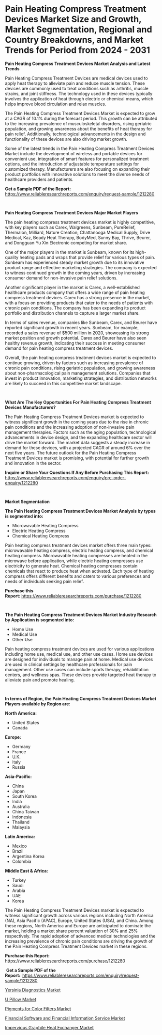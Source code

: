 <p><h1>Pain Heating Compress Treatment Devices Market Size and Growth, Market Segmentation, Regional and Country Breakdowns, and Market Trends for Period from 2024 -  2031</h1></p><p><strong>Pain Heating Compress Treatment Devices Market Analysis and Latest Trends</strong></p>
<p><p>Pain Heating Compress Treatment Devices are medical devices used to apply heat therapy to alleviate pain and reduce muscle tension. These devices are commonly used to treat conditions such as arthritis, muscle strains, and joint stiffness. The technology used in these devices typically involves the application of heat through electric or chemical means, which helps improve blood circulation and relax muscles.</p><p>The Pain Heating Compress Treatment Devices Market is expected to grow at a CAGR of 10.1% during the forecast period. This growth can be attributed to the increasing prevalence of musculoskeletal disorders, rising geriatric population, and growing awareness about the benefits of heat therapy for pain relief. Additionally, technological advancements in the design and functionality of these devices are also driving market growth.</p><p>Some of the latest trends in the Pain Heating Compress Treatment Devices Market include the development of wireless and portable devices for convenient use, integration of smart features for personalized treatment options, and the introduction of adjustable temperature settings for customized therapy. Manufacturers are also focusing on expanding their product portfolios with innovative solutions to meet the diverse needs of healthcare providers and patients.</p></p>
<p><strong>Get a Sample PDF of the Report:&nbsp;</strong> <a href="https://www.reliableresearchreports.com/enquiry/request-sample/1212280">https://www.reliableresearchreports.com/enquiry/request-sample/1212280</a></p>
<p>&nbsp;</p>
<p><strong>Pain Heating Compress Treatment Devices Major Market Players</strong></p>
<p><p>The pain heating compress treatment devices market is highly competitive, with key players such as Carex, Walgreens, Sunbeam, PureRelief, Thermalon, Milliard, Nature Creation, Chattanooga Medical Supply, Drive Medical, Kaz, Beady Heat Therapy, BodyMed, Sunny Bay, Thrive, Beurer, and Dongguan Yu Xin Electronic competing for market share.</p><p>One of the major players in the market is Sunbeam, known for its high-quality heating pads and wraps that provide relief for various types of pain. Sunbeam has experienced steady market growth due to its innovative product range and effective marketing strategies. The company is expected to witness continued growth in the coming years, driven by increasing consumer demand for non-invasive pain relief solutions.</p><p>Another significant player in the market is Carex, a well-established healthcare products company that offers a wide range of pain heating compress treatment devices. Carex has a strong presence in the market, with a focus on providing products that cater to the needs of patients with chronic pain conditions. The company has been expanding its product portfolio and distribution channels to capture a larger market share.</p><p>In terms of sales revenue, companies like Sunbeam, Carex, and Beurer have reported significant growth in recent years. Sunbeam, for example, recorded a sales revenue of $500 million in 2020, showcasing its strong market position and growth potential. Carex and Beurer have also seen healthy revenue growth, indicating their success in meeting consumer demand for pain heating compress treatment devices.</p><p>Overall, the pain heating compress treatment devices market is expected to continue growing, driven by factors such as increasing prevalence of chronic pain conditions, rising geriatric population, and growing awareness about non-pharmacological pain management solutions. Companies that invest in product innovation, marketing strategies, and distribution networks are likely to succeed in this competitive market landscape.</p></p>
<p>&nbsp;</p>
<p><strong>What Are The Key Opportunities For Pain Heating Compress Treatment Devices Manufacturers?</strong></p>
<p><p>The Pain Heating Compress Treatment Devices market is expected to witness significant growth in the coming years due to the rise in chronic pain conditions and the increasing adoption of non-invasive pain management therapies. Factors such as the aging population, technological advancements in device design, and the expanding healthcare sector will drive the market forward. The market data suggests a steady increase in demand for these devices, with a projected CAGR of around 6% over the next five years. The future outlook for the Pain Heating Compress Treatment Devices market is promising, with potential for further growth and innovation in the sector.</p></p>
<p><strong>Inquire or Share Your Questions If Any Before Purchasing This Report:</strong> <a href="https://www.reliableresearchreports.com/enquiry/pre-order-enquiry/1212280">https://www.reliableresearchreports.com/enquiry/pre-order-enquiry/1212280</a></p>
<p>&nbsp;</p>
<p><strong>Market Segmentation</strong></p>
<p><strong>The Pain Heating Compress Treatment Devices Market Analysis by types is segmented into:</strong></p>
<p><ul><li>Microwavable Heating Compress</li><li>Electric Heating Compress</li><li>Chemical Heating Compress</li></ul></p>
<p><p>Pain heating compress treatment devices market offers three main types: microwavable heating compress, electric heating compress, and chemical heating compress. Microwavable heating compresses are heated in the microwave before application, while electric heating compresses use electricity to generate heat. Chemical heating compresses contain chemicals that react to produce heat when activated. Each type of heating compress offers different benefits and caters to various preferences and needs of individuals seeking pain relief.</p></p>
<p><strong>Purchase this Report:&nbsp;</strong><a href="https://www.reliableresearchreports.com/purchase/1212280">https://www.reliableresearchreports.com/purchase/1212280</a></p>
<p>&nbsp;</p>
<p><strong>The Pain Heating Compress Treatment Devices Market Industry Research by Application is segmented into:</strong></p>
<p><ul><li>Home Use</li><li>Medical Use</li><li>Other Use</li></ul></p>
<p><p>Pain heating compress treatment devices are used for various applications including home use, medical use, and other use cases. Home use devices are designed for individuals to manage pain at home. Medical use devices are used in clinical settings by healthcare professionals for pain management. Other use cases can include sports therapy, rehabilitation centers, and wellness spas. These devices provide targeted heat therapy to alleviate pain and promote healing.</p></p>
<p>&nbsp;</p>
<p><strong>In terms of Region, the Pain Heating Compress Treatment Devices Market Players available by Region are:</strong></p>
<p>
    <p> <strong> North America: </strong>
        <ul>
            <li>United States</li>
            <li>Canada</li>
        </ul>
        </p> 
    <p> <strong> Europe: </strong>
        <ul>
            <li>Germany</li>
            <li>France</li>
            <li>U.K.</li>
            <li>Italy</li>
            <li>Russia</li>
        </ul>
        </p> 
    <p> <strong> Asia-Pacific: </strong>
        <ul>
            <li>China</li>
            <li>Japan</li>
            <li>South Korea</li>
            <li>India</li>
            <li>Australia</li>
            <li>China Taiwan</li>
            <li>Indonesia</li>
            <li>Thailand</li>
            <li>Malaysia</li>
        </ul>
        </p> 
    <p> <strong> Latin America: </strong>
        <ul>
            <li>Mexico</li>
            <li>Brazil</li>
            <li>Argentina Korea</li>
            <li>Colombia</li>
        </ul>
        </p> 
    <p> <strong> Middle East & Africa: </strong>
        <ul>
            <li>Turkey</li>
            <li>Saudi</li>
            <li>Arabia</li>
            <li>UAE</li>
            <li>Korea</li>
        </ul>
    </p>
    </p>
<p><p>The Pain Heating Compress Treatment Devices market is expected to witness significant growth across various regions including North America (NA), Asia Pacific (APAC), Europe, United States (USA), and China. Among these regions, North America and Europe are anticipated to dominate the market, holding a market share percent valuation of 30% and 25% respectively. The rapid adoption of advanced medical technologies and the increasing prevalence of chronic pain conditions are driving the growth of the Pain Heating Compress Treatment Devices market in these regions.</p></p>
<p><strong>Purchase this Report: </strong><a href="https://www.reliableresearchreports.com/purchase/1212280">https://www.reliableresearchreports.com/purchase/1212280</a></p>
<p>&nbsp;<strong>Get a Sample PDF of the Report:&nbsp;&nbsp;</strong><a href="https://www.reliableresearchreports.com/enquiry/request-sample/1212280">https://www.reliableresearchreports.com/enquiry/request-sample/1212280</a></p>
<p><strong></strong></p>
<p><p><a href="https://medium.com/@michellebutler19/yersinia-diagnostics-market-size-market-outlook-and-market-forecast-2024-to-2031-48cccccc4373">Yersinia Diagnostics Market</a></p><p><a href="https://github.com/gulaimolin/Market-Research-Report-List-3/blob/main/u-pillow-market.md">U Pillow Market</a></p><p><a href="https://issuu.com/reportprime-2/docs/pigments-for-color-filters-market-size-2030.pptx">Pigments for Color Filters Market</a></p><p><a href="https://medium.com/@michellebutler19/financial-software-and-financial-information-service-market-size-market-outlook-and-market-c12241f8e51c">Financial Software and Financial Information Service Market</a></p><p><a href="https://issuu.com/reportprime-2/docs/impervious-graphite-heat-exchanger-market-size-203">Impervious Graphite Heat Exchanger Market</a></p></p>